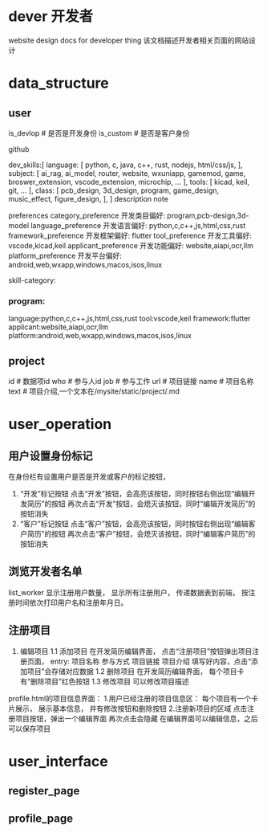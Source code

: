 # dever 开发者
website design docs for developer thing
该文档描述开发者相关页面的网站设计


# data_structure
## user
is_devlop # 是否是开发身份
is_custom # 是否是客户身份

github

dev_skills:[
    language: [
        python,
        c,
        java,
        c++,
        rust,
        nodejs,
        html/css/js,
    ],
    subject: [
        ai_rag,
        ai_model,
        router,
        website,
        wxuniapp,
        gamemod,
        game,
        broswer_extension,
        vscode_extension,
        microchip,
        ...
    ],
    tools: [
        kicad,
        keil,
        git,
        ...
    ],
    class: [
        pcb_design,
        3d_design,
        program,
        game_design,
        music_effect,
        figure_design,
    ],
]
description
note

preferences
category_preference  开发类目偏好: program,pcb-design,3d-model
language_preference  开发语言偏好: python,c,c++,js,html,css,rust
framework_preference 开发框架偏好: flutter
tool_preference      开发工具偏好: vscode,kicad,keil
applicant_preference 开发功能偏好: website,aiapi,ocr,llm
platform_preference  开发平台偏好: android,web,wxapp,windows,macos,isos,linux


skill-category:

### program:
language:python,c,c++,js,html,css,rust
tool:vscode,keil
framework:flutter
applicant:website,aiapi,ocr,llm
platform:android,web,wxapp,windows,macos,isos,linux


## project
id     # 数据项id
who    # 参与人id
job    # 参与工作
url    # 项目链接
name   # 项目名称
text   # 项目介绍,一个文本在/mysite/static/project/<project-id>.md

# user_operation
## 用户设置身份标记
在身份栏有设置用户是否是开发或客户的标记按钮，
1. “开发”标记按钮
点击“开发”按钮，会高亮该按钮，同时按钮右侧出现“编辑开发简历”的按钮
再次点击“开发”按钮，会熄灭该按钮，同时“编辑开发简历”的按钮消失
2. “客户”标记按钮
点击“客户”按钮，会高亮该按钮，同时按钮右侧出现“编辑客户简历”的按钮
再次点击“客户”按钮，会熄灭该按钮，同时“编辑客户简历”的按钮消失
## 浏览开发者名单
list_worker
显示注册用户数量，
显示所有注册用户，
传递数据表到前端，
按注册时间依次打印用户名和注册年月日。
## 注册项目
1. 编辑项目
1.1 添加项目
在开发简历编辑界面，
点击“注册项目”按钮弹出项目注册页面，
entry:
    项目名称
    参与方式
    项目链接
    项目介绍
填写好内容，点击“添加项目”会存储对应数据
1.2 删除项目
在开发简历编辑界面，
每个项目卡有“删除项目”红色按钮
1.3 修改项目
可以修改项目描述

profile.html的项目信息界面：
1.用户已经注册的项目信息区：
每个项目有一个卡片展示，
展示基本信息，
并有修改按钮和删除按钮
2.注册新项目的区域
点击注册项目按钮，弹出一个编辑界面
再次点击会隐藏
在编辑界面可以编辑信息，之后可以保存项目

# user_interface

## register_page

## profile_page
